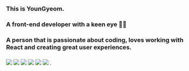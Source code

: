 
### This is YounGyeom.
### A front-end developer with a keen eye 👀💖 
### A person that is passionate about coding, loves working with React and creating great user experiences.
### 
<span>
<img src="https://img.shields.io/badge/HTML-red?style=flat-square&logo=HTML5&logoColor=white"/>
<img src="https://img.shields.io/badge/css-blue?style=flat-square&logo=CSS3&logoColor=white"/>
<img src="https://img.shields.io/badge/SCSS-pink?style=flat-square&logo=SCSS&logoColor=white"/>
<img src="https://img.shields.io/badge/Javascript-orange?style=flat-square&logo=JavaScript&logoColor=white"/>
<img src="https://img.shields.io/badge/Typescript-blue?style=flat-square&logo=TypeScript&logoColor=white"/>
<img src="https://img.shields.io/badge/React-9cf?style=flat-square&logo=React&logoColor=white"/>
</span>.


<!-- 

### 🧰 Languages and Tools

### :octocat: My Github Stats

  [![YounGyeom's github stats](https://github-readme-stats.vercel.app/api?FromGoodEnoughYounGyeom=FromGoodEnoughYounGyeom)](https://github.com/FromGoodEnoughYounGyeom/github-readme-stats)

<!--
**DJaneLee/DJaneLee** is a ✨ _special_ ✨ repository because its `README.md` (this file) appears on your GitHub profile.

